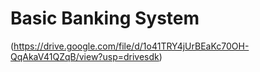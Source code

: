 # Basic Banking System
(https://drive.google.com/file/d/1o41TRY4jUrBEaKc70OH-QqAkaV41QZqB/view?usp=drivesdk)
